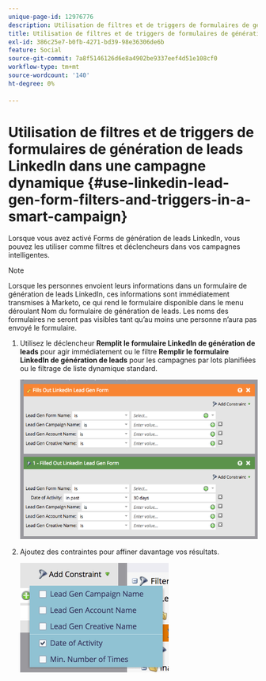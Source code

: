```yaml
---
unique-page-id: 12976776
description: Utilisation de filtres et de triggers de formulaires de génération de leads LinkedIn dans une campagne intelligente - Documents Marketo - Documentation du produit
title: Utilisation de filtres et de triggers de formulaires de génération de leads LinkedIn dans une campagne dynamique
exl-id: 386c25e7-b0fb-4271-bd39-98e36306de6b
feature: Social
source-git-commit: 7a8f5146126d6e8a4902be9337eef4d51e108cf0
workflow-type: tm+mt
source-wordcount: '140'
ht-degree: 0%

---
```


# Utilisation de filtres et de triggers de formulaires de génération de leads LinkedIn dans une campagne dynamique {#use-linkedin-lead-gen-form-filters-and-triggers-in-a-smart-campaign}

Lorsque vous avez activé Forms de génération de leads LinkedIn, vous pouvez les utiliser comme filtres et déclencheurs dans vos campagnes intelligentes.

>[!NOTE]
>
>Lorsque les personnes envoient leurs informations dans un formulaire de génération de leads LinkedIn, ces informations sont immédiatement transmises à Marketo, ce qui rend le formulaire disponible dans le menu déroulant Nom du formulaire de génération de leads. Les noms des formulaires ne seront pas visibles tant qu’au moins une personne n’aura pas envoyé le formulaire.

1. Utilisez le déclencheur **Remplit le formulaire LinkedIn de génération de leads** pour agir immédiatement ou le filtre **Remplir le formulaire LinkedIn de génération de leads** pour les campagnes par lots planifiées ou le filtrage de liste dynamique standard.

   ![](assets/use-linkedin-lead-gen-form-filters-and-triggers-1.png)

1. Ajoutez des contraintes pour affiner davantage vos résultats.

   ![](assets/use-linkedin-lead-gen-form-filters-and-triggers-2.png)
